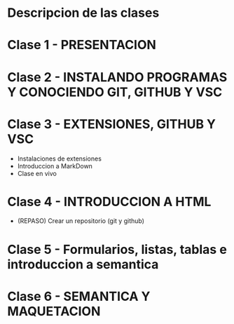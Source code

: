 # Descripcion de las clases

# Clase 1 - PRESENTACION

# Clase 2 - INSTALANDO PROGRAMAS Y CONOCIENDO GIT, GITHUB Y VSC

# Clase 3 - EXTENSIONES, GITHUB Y VSC

- Instalaciones de extensiones
- Introduccion a MarkDown
- Clase en vivo

# Clase 4 - INTRODUCCION A HTML
- (REPASO) Crear un repositorio (git y github)

# Clase 5 - Formularios, listas, tablas e introduccion a semantica

# Clase 6 - SEMANTICA Y MAQUETACION
